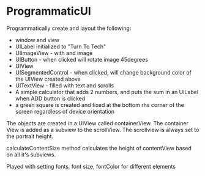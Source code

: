 # ProgrammaticUI

Programmatically create and layout the following:
- window and view
- UILabel initialized to "Turn To Tech"
- UIImageView - with and image
- UIButton - when clicked will rotate image 45degrees
- UIView
- UISegmentedControl - when clicked, will change background color of the UIView created above
- UITextView - filled with text and scrolls
- A simple calculator that adds 2 numbers, and puts the sum in an UILabel when ADD button is clicked
- a green square is created and fixed at the bottom rhs corner of the screen regardless of device orientation

The objects are created in a UIView called containerView.
The container View is added as a subview to the scrollView.
The scrollview is always set to the portrait height.

calculateContentSize method calculates the height of contentView based on all it's subviews.

Played with setting fonts, font size, fontColor for different elements
